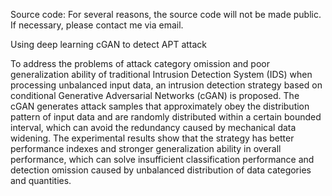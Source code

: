 Source code: For several reasons, the source code will not be made public. If necessary, please contact me via email.

Using deep learning cGAN to detect APT attack

To address the problems of attack category omission and poor generalization ability of traditional Intrusion Detection System (IDS) when processing unbalanced input data, an intrusion detection strategy based on conditional Generative Adversarial Networks (cGAN) is proposed. The cGAN generates attack samples that approximately obey the distribution pattern of input data and are randomly distributed within a certain bounded interval, which can avoid the redundancy caused by mechanical data widening. The experimental results show that the strategy has better performance indexes and stronger generalization ability in overall performance, which can solve insufficient classification performance and detection omission caused by unbalanced distribution of data categories and quantities.

